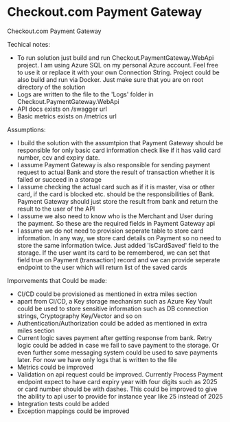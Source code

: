 # Checkout.com Payment Gateway
Checkout.com Payment Gateway

Techical notes: 
   - To run solution just build and run Checkout.PaymentGateway.WebApi project. I am using Azure SQL on my personal Azure account. Feel free to use it or replace it with your own Connection String. Project could be also build and run via Docker. Just make sure that you are on root directory of the solution
   - Logs are written to the file to the 'Logs' folder in Checkout.PaymentGateway.WebApi 
   - API docs exists on /swagger url
   - Basic metrics exists on /metrics url

Assumptions:
   - I build the solution with the assumtpion that Payment Gateway should be responsible for only basic card information check like if it has valid card number, ccv and expiry date. 
   - I assume Payment Gateway is also responsible for sending payment request to actual Bank and store the result of transaction whether it is failed or succeed in a storage
   - I assume checking the actual card such as if it is master, visa or other card, if the card is blocked etc. should be the responsibilities of Bank. Payment Gateway should just store the result from bank and return the result to the user of the API
   - I assume we also need to know who is the Merchant and User during the payment. So these are the required fields in Payment Gateway api
   - I assume we do not need to provision seperate table to store card information. In any way, we store card details on Payment so no need to store the same information twice. Just added 'IsCardSaved' field to the storage. If the user want its card to be remembered, we can set that field true on Payment (transaction) record and we can provide seperate endpoint to the user which will return list of the saved cards


Imporvements that Could be made:
   - CI/CD could be provisioned as mentioned in extra miles section
   - apart from CI/CD, a Key storage mechanism such as Azure Key Vault could be used to store sensitive information such as DB connection strings, Cryptography Key/Vector and so on
   - Authentication/Authorization could be added as mentioned in extra miles section
   - Current logic saves payment after getting response from bank. Retry logic could be added in case we fail to save payment to the storage. Or even further some messaging system could be used to save payments later. For now we have only logs that is written to the file
   - Metrics could be improved
   - Validation on api request could be improved. Currently Process Payment endpoint expect to have card expiry year with four digits such as 2025 or card number should be with dashes. This could be improved to give the ability to api user to provide for instance year like 25 instead of 2025
   - Integration tests could be added
   - Exception mappings could be improved


